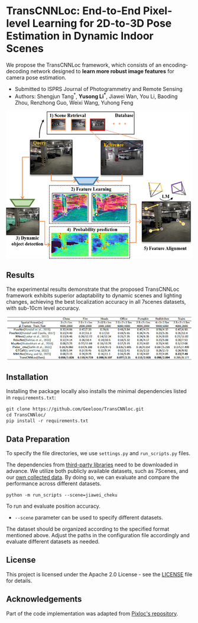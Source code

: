 # TransCNNLoc: End-to-End Pixel-level Learning for 2D-to-3D Pose Estimation in Dynamic Indoor Scenes

We propose the TransCNNLoc framework, which consists of an encoding-decoding network designed to **learn more robust image features** for camera pose estimation. 

- Submitted to ISPRS Journal of Photogrammetry and Remote Sensing
- Authors: Shengjun Tang<sup>*</sup>, **Yusong Li<sup>\*</sup>**, Jiawei Wan, You Li, Baoding Zhou, Renzhong Guo, Weixi Wang, Yuhong Feng

<p align="center">
  <img src="framework.png" width="600" height="400">
</p>

## Results
The experimental results demonstrate that the proposed TransCNNLoc framework exhibits superior adaptability to dynamic scenes and lighting changes, achieving the
best localization accuracy in all 7scenes datasets, with sub-10cm level accuracy.
<p align="center">
  <img src="table.jpg" >
</p>

## Installation
Installing the package locally also installs the minimal dependencies listed in ```requirements.txt```:
```
git clone https://github.com/Geelooo/TransCNNloc.git
cd TransCNNloc/
pip install -r requirements.txt
```


## Data Preparation

To specify the file directories, we use ```settings.py``` and ```run_scripts.py``` files. 

The dependencies from [third-party libraries](https://drive.google.com/file/d/1pN3UVUmFwVBbtjbwc4bbUJ2hMVSH15ku/view?usp=sharing) need to be downloaded in advance. We utilize both publicly available datasets, such as 7Scenes, and our [own collected data](https://drive.google.com/file/d/1HrsrM5lpSFMHiy1KnnGmgiGAGnl3XxOH/view?usp=sharing). By doing so, we can evaluate and compare the performance across different datasets.

```
python -m run_scripts --scene=jiawei_cheku
```
To run and evaluate position accuracy.
- ```--scene``` parameter can be used to specify different datasets. 

The dataset should be organized according to the specified format mentioned above. Adjust the paths in the configuration file accordingly and evaluate different datasets as needed.

## License

This project is licensed under the Apache 2.0 License - see the [LICENSE](LICENSE) file for details.


## Acknowledgements

Part of the code implementation was adapted from [Pixloc's repository](https://github.com/cvg/pixloc).

<!-- Please consider citing our work if you use any of the ideas presented the paper or code from this repo:

```
@misc{du2023asymformer,
      title={AsymFormer: Asymmetrical Cross-Modal Representation Learning for Mobile Platform Real-Time RGB-D Semantic Segmentation}, 
      author={Siqi Du and Weixi Wang and Renzhong Guo and Shengjun Tang},
      year={2023},
      eprint={2309.14065},
      archivePrefix={arXiv},
      primaryClass={cs.CV}
}
``` -->